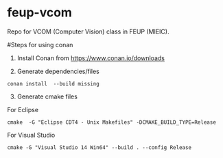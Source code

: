 # feup-vcom
Repo for VCOM (Computer Vision) class in FEUP (MIEIC).

#Steps for using conan

1. Install Conan from https://www.conan.io/downloads

2. Generate dependencies/files 

```
conan install  --build missing
```

3. Generate cmake files

For Eclipse
```
cmake  -G "Eclipse CDT4 - Unix Makefiles" -DCMAKE_BUILD_TYPE=Release
```

For Visual Studio
```
cmake -G "Visual Studio 14 Win64" --build . --config Release
```
